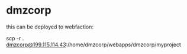 dmzcorp
=======

this can be deployed to webfaction:

scp -r . dmzcorp@199.115.114.43:/home/dmzcorp/webapps/dmzcorp/myproject
